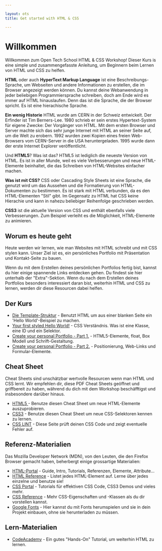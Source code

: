 ```yaml
---

layout: ots
title: Get started with HTML & CSS

---
```


# Willkommen

Willkommen zum Open Tech School HTML & CSS Workshop! Dieser Kurs is eine simple
und zusammengefasste Anleitung, um Beginnern beim Lernen von HTML und CSS 
zu helfen.

**HTML** oder auch **HyperText Markup Language** ist eine Beschreibungs-Sprache,
um Webseiten und andere Informationen zu erstellen, die im Browser angezeigt 
werden können. Du kannst deine Webanwendung in jeder beliebigen Programmiersprache
schreiben, doch am Ende wird es immer auf HTML hinauslaufen. Denn das ist die 
Sprache, die der Browser spricht. Es ist eine hierachische Sprache.

**Ein wenig Historie**
HTML wurde am CERN in der Schweiz entwickelt. Der Erfinder ist Tim Berners-Lee.
1980 schrieb er sein erstes Hypertext-System für eigene Zwecke: Der Vorgänger von
HTML. Mit dem ersten Browser und Server machte sich das sehr junge Internet mit
HTML an seiner Seite auf, um die Welt zu erobern. 1992 wurden zwei Kopien eines
freien Web-Browsers vom CERN-Server in die USA heruntergeladen. 1995 wurde dann
der erste Internet Explorer veröffentlicht.

Und **HTML5**? Was ist das?
HTML5 ist lediglich die neueste Version von HTML. Es ist in aller Munde, weil
es viele Verbesserungen und neue HTML-Elemente beinhaltet, die das Schreiben von
HTML-Websites einfacher machen.

**Was ist mit CSS?**
CSS oder Cascading Style Sheets ist eine Sprache, die genutzt wird um das 
Aussehen und die Formatierung von HTML-Dokumenten zu bestimmen.
Es ist stark mit HTML verbunden, da es den HTML-Elementen "Stil" gibt.
Im Gegensatz zu HTML hat CSS keine Hierachie und kann in nahezu beliebiger 
Reihenfolge geschrieben werden.

**CSS3** ist die aktuelle Version von CSS und enthält ebenfalls viele 
Verbesserungen. Zum Beispiel verleiht es die Möglichkeit, HTML-Elemente 
zu animieren.

## Worum es heute geht

Heute werden wir lernen, wie man Websites mit HTML schreibt und mit 
CSS stylen kann. Unser Ziel ist es, ein persönliches Portfolio mit
Präsentation und Kontakt-Seite zu bauen.

Wenn du mit dem Erstellen deines persönlichen Portfolios fertig bist,
kannst du hier einige spannende Links entdecken gehen. Du findest sie
hier unterhalb der "Extra"-Sektion. Wenn du nach dem Erstellen deines Portfolios
besonders interessiert daran bist, weiterhin HTML und CSS zu lernen, werden
dir diese Resourcen dabei helfen.

## Der Kurs

* [Die Template-Struktur](core/structure.html) - 
  Benutzt HTML um aus einer blanken Seite ein 'Hello World'-Beispiel zu machen.
* [Your first styled Hello World!](core/style.html) - 
  CSS Verständnis. Was ist eine Klasse, eine ID und ein Selektor.
* [Create your personal Portfolio - Part 1.](core/portfolio.html) - 
  HTML5-Elemente, float, Box Modell und Schrift-Gestaltung.
* [Create your personal Portfolio - Part 2.](core/portfolio-2.html) - 
  Positionierung, Web-Links und Formular-Elemente.

## Cheat Sheet

Cheat Sheets sind unschätzbar wertvolle Resourcen wenn man HTML und CSS lernt.
Wir empfehlen dir, diese PDF Cheat Sheets geöffnet und griffbereit zu haben,
während du dich mit dem Workshop beschäfftigst und insbesondere darüber hinaus.

* <a href="http://www.smashingmagazine.com/2009/07/06/html-5-cheat-sheet-pdf/" target= "_blank" > 
  HTML5 </a> - Benutze diesen Cheat Sheet um neue HTML-Elemente auszuprobieren.
* <a href="http://coding.smashingmagazine.com/2009/07/13/css-3-cheat-sheet-pdf/" target= "_blank" >
  CSS3</a> - Benutze diesen Cheat Sheet um neue CSS-Selektoren kennen zu lernen.
* <a href="http://csslint.net/" target= "_blank" > 
  CSS LINT</a> - Diese Seite prüft deinen CSS Code und zeigt eventuelle Fehler auf.


## Referenz-Materialien

Das Mozilla Developer Network (MDN), von den Leuten, die den Firefox Browser 
gemacht haben, beherbergt einige grossartige Materialien:

* <a href="https://developer.mozilla.org/en-US/docs/Web/HTML" target= "_blank" >
  HTML-Portal</a> - 
  Guide, Intro, Tutorials, Referenzen, Elemente, Attribute...
* <a href="https://developer.mozilla.org/en-US/docs/Web/HTML/Element" target="_blank">HTML Reference</a> - 
  Listet jedes HTML-Element auf. Lerne über jedes einzelne und benutze sie!
* <a href="https://developer.mozilla.org/en-US/docs/Web/CSS" target="_blank">CSS Portal</a> - 
  Tutorials für effektiven CSS Code, CSS3 Demos und vieles mehr.
* <a href="https://developer.mozilla.org/en-US/docs/Web/CSS/Reference" target="_blank">CSS Reference</a> - 
  Mehr CSS-Eigenschaften und -Klassen als du dir vorstellen kannst.
* <a href="http://www.google.com/fonts" target= "_blank" >Google Fonts</a> - 
  Hier kannst du mit Fonts herumspielen und sie in dein Projekt einbauen, ohne sie herunterladen zu müssen.

## Lern-Materialien

* <a href="http://www.codecademy.com/tracks/web" target="_blank">CodeAcademy</a> - 
   Ein gutes "Hands-On" Tutorial, um weiterhin HTML zu lernen.
